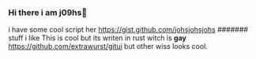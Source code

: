 ### Hi there i am j09hs👋
i have some cool script her https://gist.github.com/johsjohsjohs
####### stuff i like
This is cool but its writen in rust witch is **gay** https://github.com/extrawurst/gitui but other wiss looks cool.
